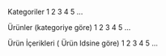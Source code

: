 

Kategoriler
1
2
3
4
5
...



Ürünler (kategoriye göre)
1
2
3
4
5
...


Ürün İçerikleri ( Ürün Idsine göre)
1
2
3
4
5
...




